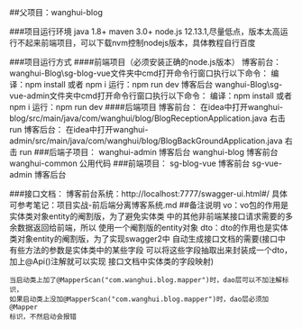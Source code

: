##父项目：wanghui-blog

###项目运行环境
    java 1.8+
    maven 3.0+
    node.js 12.13.1,尽量低点，版本太高运行不起来前端项目，可以下载nvm控制nodejs版本，具体教程自行百度
    
###项目运行方式
####前端项目（必须安装正确的node.js版本）
    博客前台：
        wanghui-Blog\sg-blog-vue文件夹中cmd打开命令行窗口执行以下命令：
        编译：npm install 或者 npm i
        运行：npm run dev
    博客后台
        wanghui-Blog\sg-vue-admin文件夹中cmd打开命令行窗口执行以下命令：
        编译：npm install 或者 npm i
        运行：npm run dev
####后端项目
    博客前台：
        在idea中打开wanghui-blog/src/main/java/com/wanghui/blog/BlogReceptionApplication.java
        右击 run
    博客后台：
        在idea中打开wanghui-admin/src/main/java/com/wanghui/blog/BlogBackGroundApplication.java
        右击 run
###后端子项目：
    wanghui-admin 博客后台 
    wanghui-blog 博客前台 
    wanghui-common 公用代码
###前端项目：
    sg-blog-vue 博客前台
    sg-vue-admin 博客后台

###接口文档：
    博客前台系统：http://localhost:7777/swagger-ui.html#/
    具体可参考笔记：项目实战-前后端分离博客系统.md
##备注说明
    vo：vo包的作用是实体类对象entity的阉割版，为了避免实体类
        中的其他非前端某接口请求需要的多余数据返回给前端，所以
        使用一个阉割版的entity对象
    dto：dto的作用也是实体类对象entity的阉割版，为了实现swagger2中
        自动生成接口文档的需要(接口中有些方法的参数是实体类中的某些字段
        可以将这些字段抽取出来封装成一个dto，加上@Api()注解就可以实现
        接口文档中实体类的字段映射)
        
    当启动类上加了@MapperScan("com.wanghui.blog.mapper")时，dao层可以不加注解标识，
    如果启动类上没加@MapperScan("com.wanghui.blog.mapper")时，dao层必须加@Mapper
    标识，不然启动会报错
    
    
